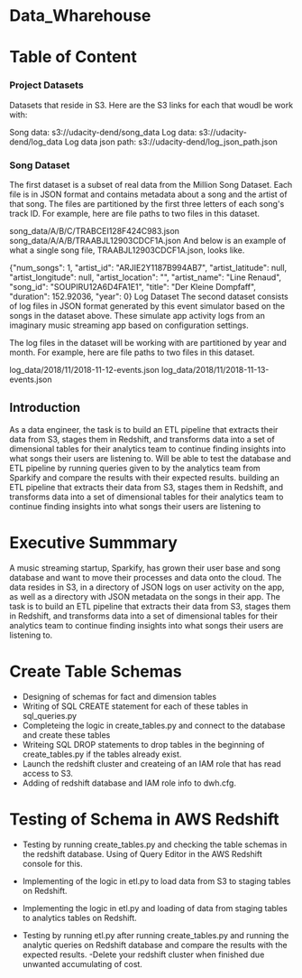 # Data_Wharehouse

# Table of Content

### Project Datasets
Datasets that reside in S3. Here are the S3 links for each that woudl be work with:

Song data: s3://udacity-dend/song_data
Log data: s3://udacity-dend/log_data
Log data json path: s3://udacity-dend/log_json_path.json

### Song Dataset
The first dataset is a subset of real data from the Million Song Dataset. Each file is in JSON format and contains metadata about a song and the artist of that song. The files are partitioned by the first three letters of each song's track ID. For example, here are file paths to two files in this dataset.

song_data/A/B/C/TRABCEI128F424C983.json
song_data/A/A/B/TRAABJL12903CDCF1A.json
And below is an example of what a single song file, TRAABJL12903CDCF1A.json, looks like.

{"num_songs": 1, "artist_id": "ARJIE2Y1187B994AB7", "artist_latitude": null, "artist_longitude": null, "artist_location": "", "artist_name": "Line Renaud", "song_id": "SOUPIRU12A6D4FA1E1", "title": "Der Kleine Dompfaff", "duration": 152.92036, "year": 0}
Log Dataset
The second dataset consists of log files in JSON format generated by this event simulator based on the songs in the dataset above. These simulate app activity logs from an imaginary music streaming app based on configuration settings.

The log files in the dataset will be working with are partitioned by year and month. For example, here are file paths to two files in this dataset.

log_data/2018/11/2018-11-12-events.json
log_data/2018/11/2018-11-13-events.json

## Introduction

As a data engineer, the task is to build an ETL pipeline that extracts their data from S3, stages them in Redshift, and transforms data into a set of dimensional tables for their analytics team to continue finding insights into what songs their users are listening to. Will be able to test the database and ETL pipeline by running queries given to by the analytics team from Sparkify and compare the results with their expected results.
building an ETL pipeline that extracts their data from S3, stages them in Redshift, and transforms data into a set of dimensional tables for their analytics team to continue finding insights into what songs their users are listening to

# Executive Summmary

A music streaming startup, Sparkify, has grown their user base and song database and want to move their processes and data onto the cloud. The data resides in S3, in a directory of JSON logs on user activity on the app, as well as a directory with JSON metadata on the songs in their app. The task is to build an ETL pipeline that extracts their data from S3, stages them in Redshift, and transforms data into a set of dimensional tables for their analytics team to continue finding insights into what songs their users are listening to.


# Create Table Schemas

- Designing of schemas for fact and dimension tables
- Writing of  SQL CREATE statement for each of these tables in sql_queries.py
- Completeing the logic in create_tables.py and connect to the database and create these tables
- Writeing SQL DROP statements to drop tables in the beginning of create_tables.py if the tables already exist. 
- Launch the redshift cluster and createing of an IAM role that has read access to S3.
- Adding of redshift database and IAM role info to dwh.cfg.

# Testing of Schema in AWS Redshift

- Testing by running create_tables.py and checking the table schemas in the redshift database. Using of Query Editor in the AWS Redshift console for this.

- Implementing of the logic in etl.py to load data from S3 to staging tables on Redshift.
- Implementing the logic in etl.py and loading of data from staging tables to analytics tables on Redshift.
- Testing by running etl.py after running create_tables.py and running the analytic queries on  Redshift database and compare the results with the expected results.
-Delete your redshift cluster when finished due unwanted accumulating of cost.


